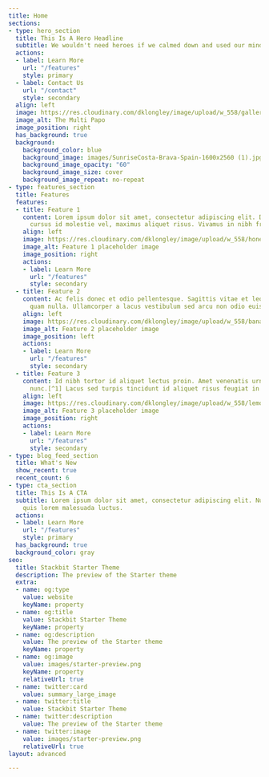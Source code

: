 ```yaml
---
title: Home
sections:
- type: hero_section
  title: This Is A Hero Headline
  subtitle: We wouldn't need heroes if we calmed down and used our minds a bit more
  actions:
  - label: Learn More
    url: "/features"
    style: primary
  - label: Contact Us
    url: "/contact"
    style: secondary
  align: left
  image: https://res.cloudinary.com/dklongley/image/upload/w_558/gallerymultipapo.jpg
  image_alt: The Multi Papo
  image_position: right
  has_background: true
  background:
    background_color: blue
    background_image: images/SunriseCosta-Brava-Spain-1600x2560 (1).jpg
    background_image_opacity: "60"
    background_image_size: cover
    background_image_repeat: no-repeat
- type: features_section
  title: Features
  features:
  - title: Feature 1
    content: Lorem ipsum dolor sit amet, consectetur adipiscing elit. Donec nisl ligula,
      cursus id molestie vel, maximus aliquet risus. Vivamus in nibh fringilla, fringilla.
    align: left
    image: https://res.cloudinary.com/dklongley/image/upload/w_558/honeydew.jpg
    image_alt: Feature 1 placeholder image
    image_position: right
    actions:
    - label: Learn More
      url: "/features"
      style: secondary
  - title: Feature 2
    content: Ac felis donec et odio pellentesque. Sagittis vitae et leo duis ut diam
      quam nulla. Ullamcorper a lacus vestibulum sed arcu non odio euismod lacinia.
    align: left
    image: https://res.cloudinary.com/dklongley/image/upload/w_558/bananas.jpg
    image_alt: Feature 2 placeholder image
    image_position: left
    actions:
    - label: Learn More
      url: "/features"
      style: secondary
  - title: Feature 3
    content: Id nibh tortor id aliquet lectus proin. Amet venenatis urna cursus eget
      nunc.[^1] Lacus sed turpis tincidunt id aliquet risus feugiat in ante.
    align: left
    image: https://res.cloudinary.com/dklongley/image/upload/w_558/lemons.jpg
    image_alt: Feature 3 placeholder image
    image_position: right
    actions:
    - label: Learn More
      url: "/features"
      style: secondary
- type: blog_feed_section
  title: What's New
  show_recent: true
  recent_count: 6
- type: cta_section
  title: This Is A CTA
  subtitle: Lorem ipsum dolor sit amet, consectetur adipiscing elit. Nullam a metus
    quis lorem malesuada luctus.
  actions:
  - label: Learn More
    url: "/features"
    style: primary
  has_background: true
  background_color: gray
seo:
  title: Stackbit Starter Theme
  description: The preview of the Starter theme
  extra:
  - name: og:type
    value: website
    keyName: property
  - name: og:title
    value: Stackbit Starter Theme
    keyName: property
  - name: og:description
    value: The preview of the Starter theme
    keyName: property
  - name: og:image
    value: images/starter-preview.png
    keyName: property
    relativeUrl: true
  - name: twitter:card
    value: summary_large_image
  - name: twitter:title
    value: Stackbit Starter Theme
  - name: twitter:description
    value: The preview of the Starter theme
  - name: twitter:image
    value: images/starter-preview.png
    relativeUrl: true
layout: advanced

---
```

